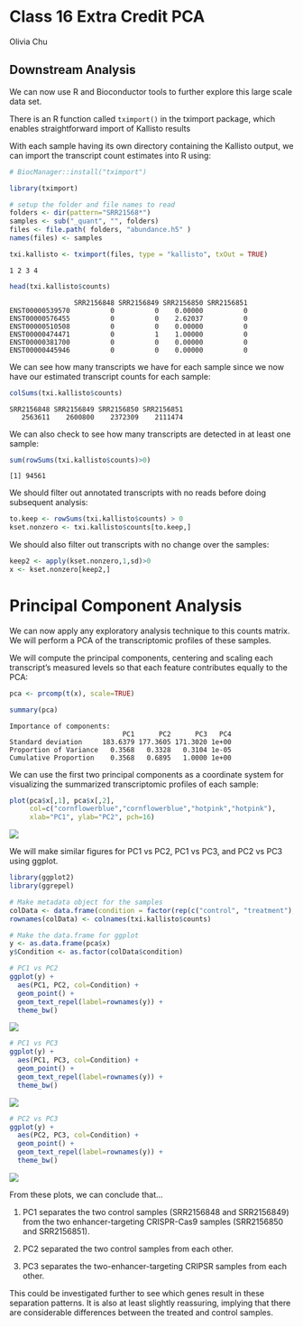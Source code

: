 Class 16 Extra Credit PCA
================
Olivia Chu

## Downstream Analysis

We can now use R and Bioconductor tools to further explore this large
scale data set.

There is an R function called `tximport()` in the tximport package,
which enables straightforward import of Kallisto results

With each sample having its own directory containing the Kallisto
output, we can import the transcript count estimates into R using:

``` r
# BiocManager::install("tximport")

library(tximport)
```

``` r
# setup the folder and file names to read
folders <- dir(pattern="SRR21568*")
samples <- sub("_quant", "", folders)
files <- file.path( folders, "abundance.h5" )
names(files) <- samples

txi.kallisto <- tximport(files, type = "kallisto", txOut = TRUE)
```

    1 2 3 4 

``` r
head(txi.kallisto$counts)
```

                    SRR2156848 SRR2156849 SRR2156850 SRR2156851
    ENST00000539570          0          0    0.00000          0
    ENST00000576455          0          0    2.62037          0
    ENST00000510508          0          0    0.00000          0
    ENST00000474471          0          1    1.00000          0
    ENST00000381700          0          0    0.00000          0
    ENST00000445946          0          0    0.00000          0

We can see how many transcripts we have for each sample since we now
have our estimated transcript counts for each sample:

``` r
colSums(txi.kallisto$counts)
```

    SRR2156848 SRR2156849 SRR2156850 SRR2156851 
       2563611    2600800    2372309    2111474 

We can also check to see how many transcripts are detected in at least
one sample:

``` r
sum(rowSums(txi.kallisto$counts)>0)
```

    [1] 94561

We should filter out annotated transcripts with no reads before doing
subsequent analysis:

``` r
to.keep <- rowSums(txi.kallisto$counts) > 0
kset.nonzero <- txi.kallisto$counts[to.keep,]
```

We should also filter out transcripts with no change over the samples:

``` r
keep2 <- apply(kset.nonzero,1,sd)>0
x <- kset.nonzero[keep2,]
```

# Principal Component Analysis

We can now apply any exploratory analysis technique to this counts
matrix. We will perform a PCA of the transcriptomic profiles of these
samples.

We will compute the principal components, centering and scaling each
transcript’s measured levels so that each feature contributes equally to
the PCA:

``` r
pca <- prcomp(t(x), scale=TRUE)

summary(pca)
```

    Importance of components:
                                PC1      PC2      PC3   PC4
    Standard deviation     183.6379 177.3605 171.3020 1e+00
    Proportion of Variance   0.3568   0.3328   0.3104 1e-05
    Cumulative Proportion    0.3568   0.6895   1.0000 1e+00

We can use the first two principal components as a coordinate system for
visualizing the summarized transcriptomic profiles of each sample:

``` r
plot(pca$x[,1], pca$x[,2],
     col=c("cornflowerblue","cornflowerblue","hotpink","hotpink"),
     xlab="PC1", ylab="PC2", pch=16)
```

![](class16_files/figure-commonmark/unnamed-chunk-9-1.png)

We will make similar figures for PC1 vs PC2, PC1 vs PC3, and PC2 vs PC3
using ggplot.

``` r
library(ggplot2)
library(ggrepel)

# Make metadata object for the samples
colData <- data.frame(condition = factor(rep(c("control", "treatment"), each = 2)))
rownames(colData) <- colnames(txi.kallisto$counts)

# Make the data.frame for ggplot 
y <- as.data.frame(pca$x)
y$Condition <- as.factor(colData$condition)

# PC1 vs PC2
ggplot(y) +
  aes(PC1, PC2, col=Condition) +
  geom_point() +
  geom_text_repel(label=rownames(y)) +
  theme_bw()
```

![](class16_files/figure-commonmark/unnamed-chunk-10-1.png)

``` r
# PC1 vs PC3
ggplot(y) +
  aes(PC1, PC3, col=Condition) +
  geom_point() +
  geom_text_repel(label=rownames(y)) +
  theme_bw()
```

![](class16_files/figure-commonmark/unnamed-chunk-11-1.png)

``` r
# PC2 vs PC3
ggplot(y) +
  aes(PC2, PC3, col=Condition) +
  geom_point() +
  geom_text_repel(label=rownames(y)) +
  theme_bw()
```

![](class16_files/figure-commonmark/unnamed-chunk-12-1.png)

From these plots, we can conclude that…

1)  PC1 separates the two control samples (SRR2156848 and SRR2156849)
    from the two enhancer-targeting CRISPR-Cas9 samples (SRR2156850 and
    SRR2156851).

2)  PC2 separated the two control samples from each other.

3)  PC3 separates the two-enhancer-targeting CRIPSR samples from each
    other.

This could be investigated further to see which genes result in these
separation patterns. It is also at least slightly reassuring, implying
that there are considerable differences between the treated and control
samples.
